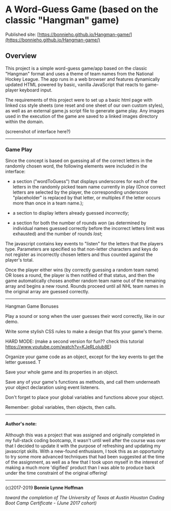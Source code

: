 # A Word-Guess Game (based on the classic "Hangman" game)

Published site: [https://bonnieho.github.io/Hangman-game/](https://bonnieho.github.io/Hangman-game/)

## Overview

This project is a simple word-guess game/app based on the classic "Hangman" format and uses a theme of team names from the National Hockey League. The app runs in a web browser and features dynamically updated HTML powered by basic, vanilla JavaScript that reacts to game-player keyboard input.

The requirements of this project were to set up a basic html page with linked css style sheets (one reset and one sheet of our own custom styles), as well as an external game.js script file to generate game play. Any images used in the execution of the game are saved to a linked images directory within the domain.

(screenshot of interface here?)

- - -

### Game Play

Since the concept is based on guessing all of the correct letters in the randomly chosen word, the following elements were included in the interface:

* a section ("wordToGuess") that displays underscores for each of the letters in the randomly picked team name currently in play (Once correct letters are selected by the player, the corresponding underscore "placeholder" is replaced by that letter, or multiples if the letter occurs more than once in a team name.);

* a section to display letters already guessed *incorrectly*;

* a section for both the number of rounds *won* (as determined by individual names guessed correctly before the incorrect letters limit was exhausted) and the number of rounds *lost*;

The javascript contains key events to "listen" for the letters that the players type. Parameters are specified so that non-letter characters and keys do not register as incorrectly chosen letters and thus counted against the player's total.

Once the player either wins (by correctly guessing a random team name) OR loses a round, the player is then notified of that status, and then the game automatically choses another random team name out of the remaining array and begins a new round. Rounds proceed until all NHL team names in the original array are guessed correctly.


- - -

Hangman Game Bonuses

Play a sound or song when the user guesses their word correctly, like in our demo.

Write some stylish CSS rules to make a design that fits your game's theme.


HARD MODE: (make a second version for fun??  check this tutorial https://www.youtube.com/watch?v=KJeRLolub8E)

Organize your game code as an object, except for the key events to get the letter guessed. T

Save your whole game and its properties in an object.

Save any of your game's functions as methods, and call them underneath your object declaration using event listeners.

Don't forget to place your global variables and functions above your object.

Remember: global variables, then objects, then calls.

- - -

#### Author's note:

Although this was a project that was assigned and originally completed in my full-stack coding bootcamp, it wasn't until well after the course was over that I decided to update it with the purpose of refreshing and updating my javascript skills. With a new-found enthusiasm, I took this as an opportunity to try some more advanced techniques that had been suggested at the time of the assignment, as well as a few that I took upon myself in the interest of making a much more 'digified' product than I was able to produce back under the time constraint of the original offering!


- - - 


(c)2017-2019 __Bonnie Lynne Hoffman__ 

*toward the completion of The University of Texas at Austin Houston Coding Boot Camp Certificate - (June 2017 cohort)*




